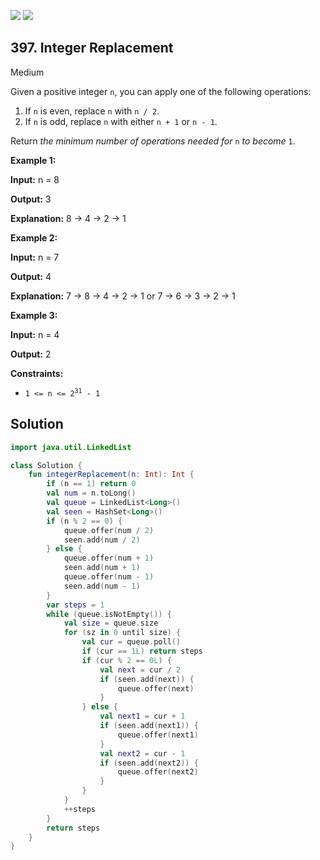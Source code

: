 [![](https://img.shields.io/github/stars/javadev/LeetCode-in-Kotlin?label=Stars&style=flat-square)](https://github.com/javadev/LeetCode-in-Kotlin)
[![](https://img.shields.io/github/forks/javadev/LeetCode-in-Kotlin?label=Fork%20me%20on%20GitHub%20&style=flat-square)](https://github.com/javadev/LeetCode-in-Kotlin/fork)

## 397\. Integer Replacement

Medium

Given a positive integer `n`, you can apply one of the following operations:

1.  If `n` is even, replace `n` with `n / 2`.
2.  If `n` is odd, replace `n` with either `n + 1` or `n - 1`.

Return _the minimum number of operations needed for_ `n` _to become_ `1`.

**Example 1:**

**Input:** n = 8

**Output:** 3

**Explanation:** 8 -> 4 -> 2 -> 1

**Example 2:**

**Input:** n = 7

**Output:** 4

**Explanation:** 7 -> 8 -> 4 -> 2 -> 1 or 7 -> 6 -> 3 -> 2 -> 1

**Example 3:**

**Input:** n = 4

**Output:** 2

**Constraints:**

*   <code>1 <= n <= 2<sup>31</sup> - 1</code>

## Solution

```kotlin
import java.util.LinkedList

class Solution {
    fun integerReplacement(n: Int): Int {
        if (n == 1) return 0
        val num = n.toLong()
        val queue = LinkedList<Long>()
        val seen = HashSet<Long>()
        if (n % 2 == 0) {
            queue.offer(num / 2)
            seen.add(num / 2)
        } else {
            queue.offer(num + 1)
            seen.add(num + 1)
            queue.offer(num - 1)
            seen.add(num - 1)
        }
        var steps = 1
        while (queue.isNotEmpty()) {
            val size = queue.size
            for (sz in 0 until size) {
                val cur = queue.poll()
                if (cur == 1L) return steps
                if (cur % 2 == 0L) {
                    val next = cur / 2
                    if (seen.add(next)) {
                        queue.offer(next)
                    }
                } else {
                    val next1 = cur + 1
                    if (seen.add(next1)) {
                        queue.offer(next1)
                    }
                    val next2 = cur - 1
                    if (seen.add(next2)) {
                        queue.offer(next2)
                    }
                }
            }
            ++steps
        }
        return steps
    }
}
```